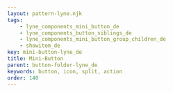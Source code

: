 ```yaml
---
layout: pattern-lyne.njk
tags: 
    - lyne_components_mini_button_de
    - lyne_components_button_siblings_de
    - lyne_components_mini_button_group_children_de
    - showitem_de
key: mini-button-lyne_de
title: Mini-Button
parent: button-folder-lyne_de
keywords: button, icon, split, action
order: 140
---
```

